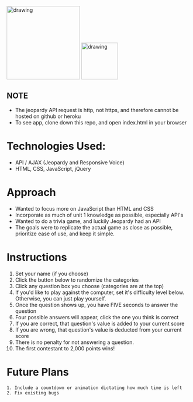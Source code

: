 <img src="https://user-images.githubusercontent.com/34493689/40591432-20e94346-61c6-11e8-98b2-556f8146b115.png" alt="drawing" style="width: 200px"/>
<img src="https://user-images.githubusercontent.com/34493689/40591435-26c3924e-61c6-11e8-9ab8-a07f6df76b5c.png" alt="drawing" style="width: 100px"/>

## NOTE
* The jeopardy API request is http, not https, and therefore cannot be hosted on github or heroku
* To see app, clone down this repo, and open index.html in your browser

# Technologies Used:
* API / AJAX (Jeopardy and Responsive Voice)
* HTML, CSS, JavaScript, jQuery

# Approach
* Wanted to focus more on JavaScript than HTML and CSS
* Incorporate as much of unit 1 knowledge as possible, especially API's
* Wanted to do a trivia game, and luckily Jeopardy had an API
* The goals were to replicate the actual game as close as possible, prioritize ease of use, and keep it simple.

# Instructions
 1. Set your name (if you choose)
 2. Click the button below to randomize the categories
 3. Click any question box you choose (categories are at the top)
 4. If you'd like to play against the computer, set it's difficulty level below. Otherwise, you can just play yourself.
 5. Once the question shows up, you have FIVE seconds to answer the question
 6. Four possible answers will appear, click the one you think is correct
 7. If you are correct, that question's value is added to your current score
 8. If you are wrong, that question's value is deducted from your current score
 9. There is no penalty for not answering a question.
 10. The first contestant to 2,000 points wins!

# Future Plans
	1. Include a countdown or animation dictating how much time is left
	2. Fix existing bugs
